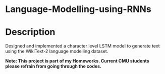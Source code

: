 # Language-Modelling-using-RNNs
# Description
Designed and implemented a character level LSTM model to generate text using the WikiText-2 language modelling dataset. 

**Note: This project is part of my Homeworks. Current CMU students please refrain from going through the codes.**
